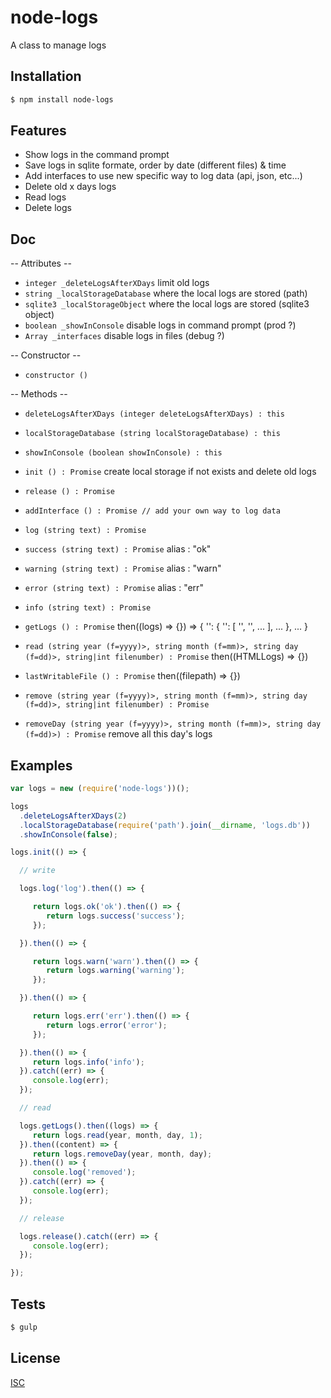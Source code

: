 # node-logs
A class to manage logs


## Installation

```bash
$ npm install node-logs
```

## Features

  * Show logs in the command prompt
  * Save logs in sqlite formate, order by date (different files) & time
  * Add interfaces to use new specific way to log data (api, json, etc...)
  * Delete old x days logs
  * Read logs
  * Delete logs

## Doc

  -- Attributes --

  * ``` integer _deleteLogsAfterXDays ``` limit old logs
  * ``` string _localStorageDatabase ``` where the local logs are stored (path)
  * ``` sqlite3 _localStorageObject ``` where the local logs are stored (sqlite3 object)
  * ``` boolean _showInConsole ``` disable logs in command prompt (prod ?)
  * ``` Array _interfaces ``` disable logs in files (debug ?)

  -- Constructor --

  * ``` constructor () ```

  -- Methods --

  * ``` deleteLogsAfterXDays (integer deleteLogsAfterXDays) : this ```
  * ``` localStorageDatabase (string localStorageDatabase) : this ```
  * ``` showInConsole (boolean showInConsole) : this ```

  * ``` init () : Promise ``` create local storage if not exists and delete old logs
  * ``` release () : Promise ```

  * ``` addInterface () : Promise // add your own way to log data ```

  * ``` log (string text) : Promise ```
  * ``` success (string text) : Promise ``` alias : "ok"
  * ``` warning (string text) : Promise ``` alias : "warn"
  * ``` error (string text) : Promise ```   alias : "err"
  * ``` info (string text) : Promise ```

  * ``` getLogs () : Promise ``` then((logs) => {}) => { '<year>': { '<month1>': [ '<day1>', '<day2>', ... ], ... }, ... }
  * ``` read (string year (f=yyyy)>, string month (f=mm)>, string day (f=dd)>, string|int filenumber) : Promise ``` then((HTMLLogs) => {})
  * ``` lastWritableFile () : Promise ``` then((filepath) => {})
  * ``` remove (string year (f=yyyy)>, string month (f=mm)>, string day (f=dd)>, string|int filenumber) : Promise ```
  * ``` removeDay (string year (f=yyyy)>, string month (f=mm)>, string day (f=dd)>) : Promise ``` remove all this day's logs

## Examples

```js
var logs = new (require('node-logs'))();

logs
  .deleteLogsAfterXDays(2)
  .localStorageDatabase(require('path').join(__dirname, 'logs.db'))
  .showInConsole(false);

logs.init(() => {

  // write

  logs.log('log').then(() => {

     return logs.ok('ok').then(() => {
        return logs.success('success');
     });

  }).then(() => {

     return logs.warn('warn').then(() => {
        return logs.warning('warning');
     });

  }).then(() => {

     return logs.err('err').then(() => {
        return logs.error('error');
     });

  }).then(() => {
     return logs.info('info');
  }).catch((err) => {
     console.log(err);
  });

  // read

  logs.getLogs().then((logs) => {
     return logs.read(year, month, day, 1);
  }).then((content) => {
     return logs.removeDay(year, month, day);
  }).then(() => {
     console.log('removed');
  }).catch((err) => {
     console.log(err);
  });

  // release

  logs.release().catch((err) => {
     console.log(err);
  });

});
```

## Tests

```bash
$ gulp
```

## License

  [ISC](LICENSE)
